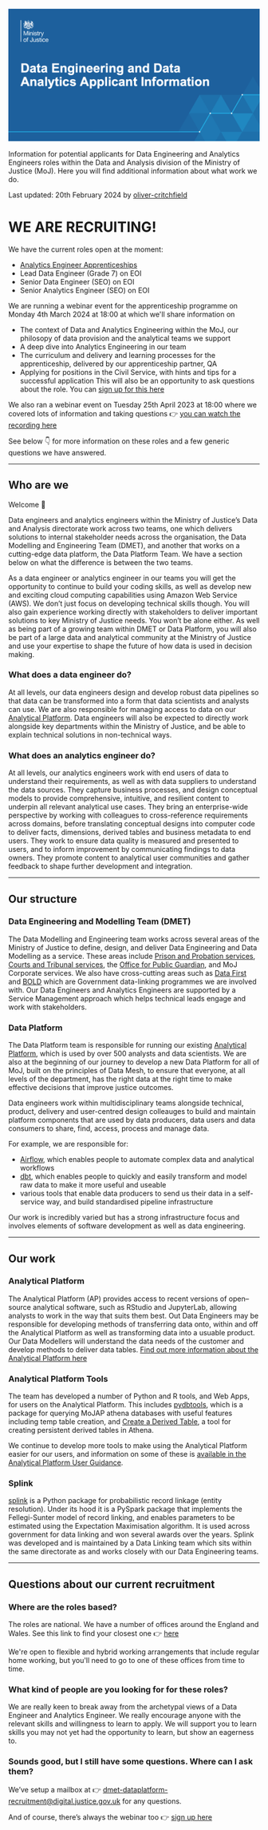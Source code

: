 ![header image](img/header.png)

Information for potential applicants for Data Engineering and Analytics Engineers roles within the Data and Analysis division of the Ministry of Justice (MoJ). Here you will find additional information about what work we do.

Last updated: 20th February 2024 by [oliver-critchfield](https://github.com/oliver-critchfield)

# WE ARE RECRUITING!

We have the current roles open at the moment:

- [Analytics Engineer Apprenticeships](link-not-live-yet) 
- Lead Data Engineer (Grade 7) on EOI
- Senior Data Engineer (SEO) on EOI
- Senior Analytics Engineer (SEO) on EOI

We are running a webinar event for the apprenticeship programme on Monday 4th March 2024 at 18:00 at which we'll share information on
- The context of Data and Analytics Engineering within the MoJ, our philosopy of data provision and the analytical teams we support
- A deep dive into Analytics Engineering in our team
- The curriculum and delivery and learning processes for the apprenticeship, delivered by our apprenticeship partner, QA
- Applying for positions in the Civil Service, with hints and tips for a successful application
This will also be an opportunity to ask questions about the role. You can [sign up for this here](https://events.teams.microsoft.com/event/6dcbb0d9-cb5a-4577-b7f5-c0be0309e7e9@c6874728-71e6-41fe-a9e1-2e8c36776ad8)

We also ran a webinar event on Tuesday 25th April 2023 at 18:00 where we covered lots of information and taking questions 👉 [you can watch the recording here](https://youtu.be/50D8plzryBQ)

See below 👇 for more information on these roles and a few generic questions we have answered.

---------

## Who are we

Welcome 👋

Data engineers and analytics engineers within the Ministry of Justice’s Data and Analysis directorate work across two teams, one which delivers solutions to internal stakeholder needs across the organisation, the Data Modelling and Engineering Team (DMET), and another that works on a cutting-edge data platform, the Data Platform Team. We have a section below on what the difference is between the two teams.

As a data engineer or analytics engineer in our teams you will get the opportunity to continue to build your coding skills, as well as develop new and exciting cloud computing capabilities using Amazon Web Service (AWS). We don’t just focus on developing technical skills though. You will also gain experience working directly with stakeholders to deliver important solutions to key Ministry of Justice needs. You won’t be alone either. As well as being part of a growing team within DMET or Data Platform, you will also be part of a large data and analytical community at the Ministry of Justice and use your expertise to shape the future of how data is used in decision making.

### What does a data engineer do?

At all levels, our data engineers design and develop robust data pipelines so that data can be transformed into a form that data scientists and analysts can use. We are also responsible for managing access to data on our [Analytical Platform](https://user-guidance.services.alpha.mojanalytics.xyz/get-started.html). Data engineers will also be expected to directly work alongside key departments within the Ministry of Justice, and be able to explain technical solutions in non-technical ways.

### What does an analytics engineer do?

At all levels, our analytics engineers work with end users of data to understand their requirements, as well as with data suppliers to understand the data sources. They capture business processes, and design conceptual models to provide comprehensive, intuitive, and resilient content to underpin all relevant analytical use cases. They bring an enterprise-wide perspective by working with colleagues to cross-reference requirements across domains, before translating conceptual designs into computer code to deliver facts, dimensions, derived tables and business metadata to end users. They work to ensure data quality is measured and presented to users, and to inform improvement by communicating findings to data owners. They promote content to analytical user communities and gather feedback to shape further development and integration.

---------

## Our structure

### Data Engineering and Modelling Team (DMET)

The Data Modelling and Engineering team works across several areas of the Ministry of Justice to define, design, and deliver Data Engineering and Data Modelling as a service. These areas include [Prison and Probation services](https://www.gov.uk/government/organisations/hm-prison-and-probation-service), [Courts and Tribunal services](https://www.gov.uk/government/organisations/hm-courts-and-tribunals-service), the [Office for Public Guardian](https://www.gov.uk/government/organisations/office-of-the-public-guardian), and MoJ Corporate services. We also have cross-cutting areas such as [Data First](https://www.gov.uk/guidance/ministry-of-justice-data-first) and [BOLD](https://www.gov.uk/government/publications/ministry-of-justice-better-outcomes-through-linked-data-bold) which are Government data-linking programmes we are involved with. Our Data Engineers and Analytics Engineers are supported by a Service Management approach which helps technical leads engage and work with stakeholders.

### Data Platform

The Data Platform team is responsible for running our existing [Analytical Platform](https://user-guidance.services.alpha.mojanalytics.xyz/), which is used by over 500 analysts and data scientists. We are also at the beginning of our journey to develop a new Data Platform for all of MoJ, built on the principles of Data Mesh, to ensure that everyone, at all levels of the department, has the right data at the right time to make effective decisions that improve justice outcomes.

Data engineers work within multidisciplinary teams alongside technical, product, delivery and user-centred design colleauges to build and maintain platform components that are used by data producers, data users and data consumers to share, find, access, process and manage data. 

For example, we are responsible for:

- [Airflow](https://user-guidance.services.alpha.mojanalytics.xyz/tools/airflow/), which enables people to automate complex data and analytical workflows
- [dbt](https://user-guidance.services.alpha.mojanalytics.xyz/tools/create-a-derived-table/), which enables people to quickly and easily transform and model raw data to make it more useful and useable
- various tools that enable data producers to send us their data in a self-service way, and build standardised pipeline infrastructure

Our work is incredibly varied but has a strong infrastructure focus and involves elements of software development as well as data engineering.

---------

## Our work

### Analytical Platform

The Analytical Platform (AP) provides access to recent versions of open–source analytical software, such as RStudio and JupyterLab, allowing analysts to work in the way that suits them best. Out Data Engineers may be responsible for developing methods of transferring data onto, within and off the Analytical Platform as well as transforming data into a usuable product. Our Data Modellers will understand the data needs of the customer and develop methods to deliver data tables. [Find out more information about the Analytical Platform here](https://user-guidance.services.alpha.mojanalytics.xyz/)

### Analytical Platform Tools

The team has developed a number of Python and R tools, and Web Apps, for users on the Analytical Platform. This includes [pydbtools](https://github.com/moj-analytical-services/pydbtools), which is a package for querying MoJAP athena databases with useful features including temp table creation, and [Create a Derived Table](https://user-guidance.services.alpha.mojanalytics.xyz/tools/create-a-derived-table/), a tool for creating persistent derived tables in Athena.

We continue to develop more tools to make using the Analytical Platform easier for our users, and information on some of these is [available in the Analytical Platform User Guidance](https://user-guidance.services.alpha.mojanalytics.xyz/tools/#python-packages).

### Splink

[splink](https://github.com/moj-analytical-services/splink) is a Python package for probabilistic record linkage (entity resolution). Under its hood it is a PySpark package that implements the Fellegi-Sunter model of record linking, and enables parameters to be estimated using the Expectation Maximisation algorithm. It is used across government for data linking and won several awards over the years. Splink was developed and is maintained by a Data Linking team which sits within the same directorate as and works closely with our Data Engineering teams.

---------

## Questions about our current recruitment

### Where are the roles based?

The roles are national. We have a number of offices around the England and Wales. See this link to find your closest one 👉 [here](https://www.google.com/maps/d/u/0/viewer?mid=1CsJxWFinu4iFbA0Tnq-KrwUAkbvLOZwQ&ll=52.93989869394286%2C-3.20735400000002&z=7)

We're open to flexible and hybrid working arrangements that include regular home working, but you'll need to go to one of these offices from time to time. 

### What kind of people are you looking for for these roles?

We are really keen to break away from the archetypal views of a Data Engineer and Analytics Engineer. We really encourage anyone with the relevant skills and willingness to learn to apply. We will support you to learn skills you may not yet had the opportunity to learn, but show an eagerness to. 

### Sounds good, but I still have some questions. Where can I ask them?

We’ve setup a mailbox at 👉 dmet-dataplatform-recruitment@digital.justice.gov.uk for any questions. 

And of course, there’s always the webinar too 👉 [sign up here](https://events.teams.microsoft.com/event/6dcbb0d9-cb5a-4577-b7f5-c0be0309e7e9@c6874728-71e6-41fe-a9e1-2e8c36776ad8)


